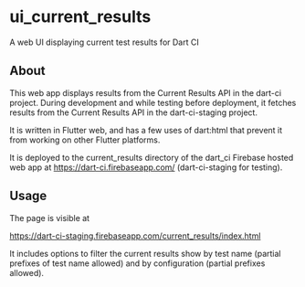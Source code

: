 # ui_current_results

A web UI displaying current test results for Dart CI

## About

This web app displays results from the Current Results API in the dart-ci
project. During development and while testing before deployment, it
fetches results from the Current Results API in the dart-ci-staging project.

It is written in Flutter web, and has a few uses of dart:html that prevent
it from working on other Flutter platforms.

It is deployed to the current_results directory of the dart_ci Firebase
hosted web app at https://dart-ci.firebaseapp.com/ (dart-ci-staging for
testing).

## Usage

The page is visible at

https://dart-ci-staging.firebaseapp.com/current_results/index.html

It includes options to filter the current results show by test
name (partial prefixes of test name allowed) and by configuration (partial
prefixes allowed).
